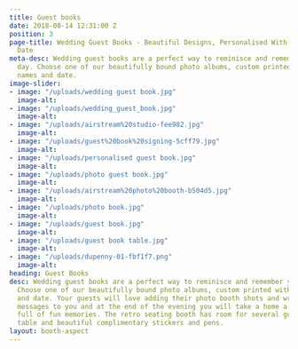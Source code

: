 ```yaml
---
title: Guest books
date: 2018-08-14 12:31:00 Z
position: 3
page-title: Wedding Guest Books - Beautiful Designs, Personalised With Your Name &
  Date
meta-desc: Wedding guest books are a perfect way to reminisce and remember your big
  day. Choose one of our beautifully bound photo albums, custom printed with your
  names and date.
image-slider:
- image: "/uploads/wedding guest book.jpg"
  image-alt: 
- image: "/uploads/wedding_guest_book.jpg"
  image-alt: 
- image: "/uploads/airstream%20studio-fee982.jpg"
  image-alt: 
- image: "/uploads/guest%20book%20signing-5cff79.jpg"
  image-alt: 
- image: "/uploads/personalised guest book.jpg"
  image-alt: 
- image: "/uploads/photo guest book.jpg"
  image-alt: 
- image: "/uploads/airstream%20photo%20booth-b504d5.jpg"
  image-alt: 
- image: "/uploads/photo book.jpg"
  image-alt: 
- image: "/uploads/guest book.jpg"
  image-alt: 
- image: "/uploads/guest book table.jpg"
  image-alt: 
- image: "/uploads/dupenny-01-fbf1f7.png"
  image-alt: 
heading: Guest Books
desc: Wedding guest books are a perfect way to reminisce and remember your big day.
  Choose one of our beautifully bound photo albums, custom printed with your names
  and date. Your guests will love adding their photo booth shots and writing personal
  messages to you and at the end of the evening you will take a home a fantastic book
  full of fun memories. The retro seating booth has room for several guests, a large
  table and beautiful complimentary stickers and pens.
layout: booth-aspect
---
```


